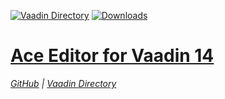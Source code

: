 [![Vaadin Directory](https://img.shields.io/vaadin-directory/v/ace)](https://vaadin.com/directory/component/ace)
[![Downloads](https://img.shields.io/npm/dt/@f0rce/lit-ace)](https://www.npmjs.com/package/@f0rce/lit-ace)
# [Ace Editor for Vaadin 14](./ace/index.html)
*[GitHub](https://github.com/f0rce/ace) | [Vaadin Directory](https://vaadin.com/directory/component/ace/)*
